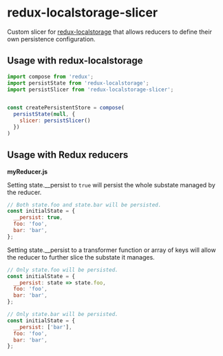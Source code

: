 redux-localstorage-slicer
==================

Custom slicer for
[redux-localstorage](https://github.com/elgerlambert/redux-localstorage) that
allows reducers to define their own persistence configuration.

## Usage with redux-localstorage

```js
import compose from 'redux';
import persistState from 'redux-localstorage';
import persistSlicer from 'redux-localstorage-slicer';


const createPersistentStore = compose(
  persistState(null, {
    slicer: persistSlicer()
  })
)
```

## Usage with Redux reducers

**myReducer.js**

Setting state.__persist to ```true``` will persist the whole substate
managed by the reducer.

```js
// Both state.foo and state.bar will be persisted.
const initialState = {
  __persist: true,
  foo: 'foo',
  bar: 'bar',
};
```

Setting state.__persist to a transformer function or array of keys will
allow the reducer to further slice the substate it manages.

```js
// Only state.foo will be persisted.
const initialState = {
  __persist: state => state.foo,
  foo: 'foo',
  bar: 'bar',
};
```

```js
// Only state.bar will be persisted.
const initialState = {
  __persist: ['bar'],
  foo: 'foo',
  bar: 'bar',
};
```
